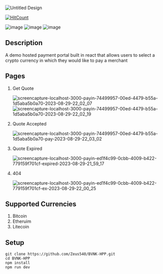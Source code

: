![Untitled Design](https://github.com/Zeus540/BVNK-HPP/assets/47927512/bd6e76a6-206b-4934-b0dc-bdccb353acc7)

[![HitCount](https://hits.dwyl.com/Zeus540/BVNK-HPP.svg?style=flat-square)](http://hits.dwyl.com/Zeus540/BVNK-HPP) 

![image](https://img.shields.io/badge/Bitcoin-000000?style=for-the-badge&logo=bitcoin&logoColor=white) 
![image](https://img.shields.io/badge/Ethereum-3C3C3D?style=for-the-badge&logo=Ethereum&logoColor=white) 
![image](https://img.shields.io/badge/Litecoin-A6A9AA?style=for-the-badge&logo=Litecoin&logoColor=white)

## Description
A demo hosted payment portal built in react that allows users to select a crypto currency in which they would like to pay a merchant


## Pages
1. Get Quote

    ![screencapture-localhost-3000-payin-74499957-00ed-4479-b55a-1d5aba5b0a70-2023-08-29-22_02_07](https://github.com/Zeus540/BVNK-HPP/assets/47927512/0c0b4f4c-afc6-47a6-93d2-92d459d151c9)
    ![screencapture-localhost-3000-payin-74499957-00ed-4479-b55a-1d5aba5b0a70-2023-08-29-22_02_19](https://github.com/Zeus540/BVNK-HPP/assets/47927512/35c0aa26-3f2a-4d35-9ebe-b28152c3401e)

2. Quote Accepted

    ![screencapture-localhost-3000-payin-74499957-00ed-4479-b55a-1d5aba5b0a70-pay-2023-08-29-22_03_02](https://github.com/Zeus540/BVNK-HPP/assets/47927512/47862e2a-1b4a-4244-8528-6e6ef5c65bef)

3. Quote Expired

    ![screencapture-localhost-3000-payin-ed1f4c99-0cbb-4009-b422-779159f701cf-expired-2023-08-29-21_59_17](https://github.com/Zeus540/BVNK-HPP/assets/47927512/6b33279d-f26f-4657-9ebf-614764f93723)

4. 404

    ![screencapture-localhost-3000-payin-ed1f4c99-0cbb-4009-b422-779159f701cf-ex-2023-08-29-22_00_25](https://github.com/Zeus540/BVNK-HPP/assets/47927512/ee303007-d1d2-43e9-8db0-ce2aee550c23)


## Supported Currencies
1. Bitcoin 
2. Etheruim
3. Litecoin

## Setup
    git clone https://github.com/Zeus540/BVNK-HPP.git
    cd BVNK-HPP
    npm install
    npm run dev
